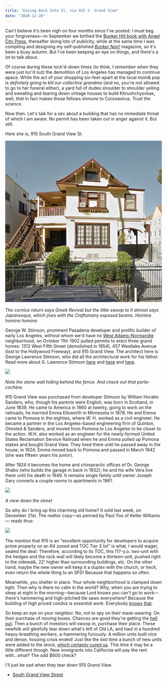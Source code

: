 ```yaml
---
title: "Easing Back Into It, via 915 S. Grand View"
date: "2020-12-28"
---
```


Can't believe it's been nigh on four months since I've posted. I must beg your forgiveness—in September we birthed the [Bunker Hill book with Angel City Press](https://www.angelcitypress.com/products/bunk), thereafter doing lots of publicity, while at the same time I was compiling and designing my self-published [_Bunker Noir!_](https://bunkerhilllosangeles.com/2020/09/15/buy-the-book/) magazine, so it's been a busy autumn. But I've been keeping an eye on things, and there's a lot to talk about.

Of course during these lock'd-down times (to think, I remember when they were just loc'd out) the demolition of Los Angeles has managed to continue apace. While the act of your shopping six-feet-apart at the local mom& pop is _definitely going to kill our collective grandma_ (and no, you're not allowed to go to her funeral either), a yard full of dudes shoulder to shoulder yelling and sweating and tearing down vintage houses to build Khrushchyovkas, well, _that_ in fact makes those fellows _immune_ to Coronavirus. _Trust the science_.

Now then. Let's talk for a sec about a building that has no immediate threat of which I am aware. No permit has been taken out in anger against it. But still.

Here she is, 915 South Grand View St.

![](images/fcf9e-screen-shot-2020-12-23-at-8.11.51-pm.jpg)

_The cornice return says Greek Revival but the little swoop to it almost says Japanesque, which jives with the Craftsmany exposed beams. Homina homina homina_

George W. Stimson, prominent Pasadena developer and prolific builder of early Los Angeles, without whom we'd have no [West Adams-Normandie](https://planning.lacity.org/preservation-design/overlays/adams-normandie) neighborhood, on October 11th 1902 pulled permits to erect three grand homes: 1312 West Fifth Street (demolished in 1954), 457 Westlake Avenue (lost to the Hollywood Freeway), and 915 Grand View. The architect here is George Lawrence Stimson, who did all the architectural work for his father. Read more about G. Lawrence Stimson [here](https://la.curbed.com/2014/12/30/10007350/how-pasadenas-wrigley-mansion-became-tournament-house-1) and [here](https://www.flickr.com/photos/michael_locke/sets/72157648199080191/comments/) and [here](https://la.curbed.com/2015/6/28/9945476/1914-craftsman-by-g-lawrence-stimson-in-south-pasadena-asking-17).

![](images/Screen-Shot-2020-12-23-at-12.55.01-PM-996x1024.jpg)

_Note the stone wall hiding behind the fence. And check out that porte-cochère._

915 Grand View was purchased from developer Stimson by William Horatio Sanders, who, though his parents were English, was born in Scotland, in June 1839. He came to America in 1860 at twenty, going to work on the railroads; he married Emma Ellsworth in Minnesota in 1878. He and Emma came to Pomona in the eighties, where W. H. worked as a civil engineer. He became a partner in the Los Angeles-based engineering firm of Quinton, Olmsted & Sanders, and moved from Pomona to Los Angeles to be closer to the action. W.H. also worked as an engineer for the newly-formed United States Reclamation Service Railroad when he and Emma pulled up Pomona stakes and bought Grand View. They lived there until he passed away in the house, in 1924; Emma moved back to Pomona and passed in March 1942 (she was fifteen years his junior).

After 1924 it becomes the home and chiropractic offices of Dr. George Shabo (who builds the garage in back in 1932); he and his wife Vera live there until his death in 1949. It remains single family until owner Joseph Gary converts a couple rooms to apartments in 1961.

![](images/Screen-Shot-2020-12-23-at-12.55.58-PM-1024x549.jpg)

_A view down the street_

So why do I bring up this charming old home? It sold last week, on December 21st. The realtor copy—as penned by Paul Yoo of Keller Williams— reads thus:

![](images/wwoo.jpg)

The mention that 915 is an "excellent opportunity for developers to acquire prime property on an R4 zoned and TOC Tier 3 lot" is what, I would wager, sealed the deal. Therefore, according to its TOC, this 117-y.o. two-unit with the hedges and the rock wall will likely become a thirteen-unit, pushed right to the sidewalk, 22' higher than surrounding buildings, etc. On the other hand, maybe the new owner will keep it a duplex with the church, or _heck_, even return the whole thing to an SFD! Because that happens so often.

Meanwhile, you shelter in place. Your whole neighborhood is clamped down tight. Then why is there no calm in the world? Why, when you are trying to sleep at eight in the morning—because Lord knows you can't go to _work_—there's hammering and high-pitched tile saws everywhere? Because the building of high priced condos is _essential work_. Everybody [knows](https://www.washingtonpost.com/technology/2020/03/28/construction-lockdown-coronavirus/) [that](https://www.latimes.com/california/story/2020-04-02/coronavirus-los-angeles-tenant-renovations).

So keep an eye on your neighbor. No, not to spy on their mask-wearing. On their purchase of moving boxes. Chances are good they're getting the [hell](https://ktla.com/news/california/californias-population-growth-rate-at-record-low-as-more-people-leave/) [out](https://www.livabl.com/2020/10/la-residents-moving-away-2020.html). Then a bunch of investors will swoop in, purchase their place. These newfolk will gleefully tear down what's left of Old LA, and haul in a hundred heavy-breathing workers, a-hammering furiously. A million units built nice and dense, housing crisis ended! Just like the _last_ time a bunch of new units were added to the stock, [which certainly cured us](https://live.staticflickr.com/65535/50768827896_c1f43490ca_o.jpg). This time it may be a little different though. New immigrants into California will pay the rent with...what? The odd $600 check?

I'll just be sad when they tear down 915 Grand View.

- [South Grand View Street](https://www.google.com/maps/search/?api=1&query=34.05398,-118.28142)
